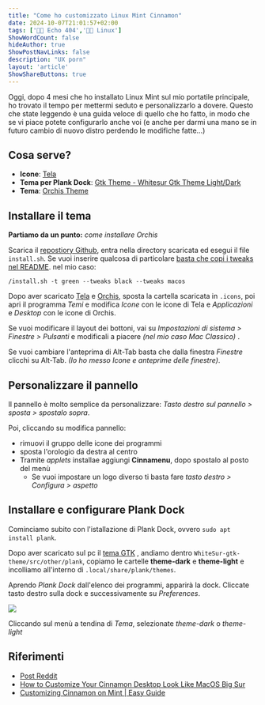 ```yaml
---
title: "Come ho customizzato Linux Mint Cinnamon"
date: 2024-10-07T21:01:57+02:00
tags: ['👨‍💻 Echo 404','👨‍💻 Linux']
ShowWordCount: false
hideAuthor: true
ShowPostNavLinks: false
description: "UX porn"
layout: 'article'
ShowShareButtons: true
---
```


Oggi, dopo 4 mesi che ho installato Linux Mint sul mio portatile principale, ho trovato il tempo per mettermi seduto e personalizzarlo a dovere. Questo che state leggendo è una guida veloce di quello che ho fatto, in modo che se vi piace potete configurarlo anche voi (e anche per darmi una mano se in futuro cambio di nuovo distro perdendo le modifiche fatte...) 
## Cosa serve?
- **Icone**: [Tela](https://www.gnome-look.org/p/1279924/)
- **Tema per Plank Dock**: [Gtk Theme - Whitesur Gtk Theme Light/Dark](https://github.com/vinceliuice/WhiteSur-gtk-theme)
- **Tema**: [Orchis Theme](https://github.com/vinceliuice/Orchis-theme)

## Installare il tema 

**Partiamo da un punto:** *come installare Orchis*

Scarica il [repostiory Github](https://github.com/vinceliuice/Orchis-theme), entra nella directory scaricata ed esegui il file `install.sh`. Se vuoi inserire qualcosa di particolare [basta che copi i tweaks nel README](https://github.com/vinceliuice/Orchis-theme?tab=readme-ov-file#tweaks-for-orchis). nel mio caso:

`/install.sh -t green --tweaks black --tweaks macos`

Dopo aver scaricato [Tela](https://www.gnome-look.org/p/1279924/) e [Orchis](https://github.com/vinceliuice/Orchis-theme), sposta la cartella scaricata in `.icons`, poi apri il programma *Temi* e modifica *Icone* con le icone di Tela e *Applicazioni* e *Desktop* con le icone di Orchis.

Se vuoi modificare il layout dei bottoni, vai su *Impostazioni di sistema > Finestre > Pulsanti* e modificali a piacere *(nel mio caso Mac Classico)* .

Se vuoi cambiare l'anteprima di Alt-Tab basta che dalla finestra *Finestre* clicchi su Alt-Tab. *(Io ho messo Icone e anteprime delle finestre)*.
## Personalizzare il pannello

Il pannello è molto semplice da personalizzare: *Tasto destro sul pannello > sposta > spostalo sopra*. 

Poi, cliccando su modifica pannello:
 - rimuovi il gruppo delle icone dei programmi
 - sposta l'orologio da destra al centro
 - Tramite *applets* installae aggiungi **Cinnamenu**, dopo spostalo al posto del menù
	 - Se vuoi impostare un logo diverso ti basta fare *tasto destro > Configura > aspetto*

## Installare e configurare Plank Dock

Cominciamo subito con l'istallazione di Plank Dock, ovvero `sudo apt install plank`. 

Dopo aver scaricato sul pc il [tema GTK](https://github.com/vinceliuice/WhiteSur-gtk-theme) , andiamo dentro `WhiteSur-gtk-theme/src/other/plank`, copiamo le cartelle **theme-dark** e **theme-light** e incolliamo all'interno di `.local/share/plank/themes`.

Aprendo _Plank Dock_ dall'elenco dei programmi, apparirà la dock. Cliccate tasto destro sulla dock e successivamente su _Preferences_. 

![](../../posts/customlinuxmint_01.png)

Cliccando sul menù a tendina di *Tema*, selezionate *theme-dark* o *theme-light*

## Riferimenti
- [Post Reddit](https://www.reddit.com/r/unixporn/comments/ehlads/muttercinnamon_less_is_more_linux_mint_cinnamon/)
- [How to Customize Your Cinnamon Desktop Look Like MacOS Big Sur](https://invidious.nerdvpn.de/watch?v=DMs7DX3Um9E)
- [Customizing Cinnamon on Mint | Easy Guide](https://invidious.nerdvpn.de/watch?v=wZmNMIq82U0)
